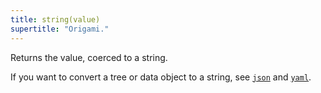 ```yaml
---
title: string(value)
supertitle: "Origami."
---
```


Returns the value, coerced to a string.

If you want to convert a tree or data object to a string, see [`json`](json.html) and [`yaml`](yaml.html).
